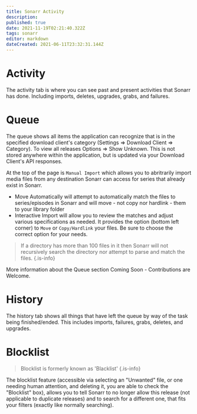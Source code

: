 ```yaml
---
title: Sonarr Activity
description: 
published: true
date: 2021-11-19T02:21:40.322Z
tags: sonarr
editor: markdown
dateCreated: 2021-06-11T23:32:31.144Z
---
```


# Activity

The activity tab is where you can see past and present activities that Sonarr has done.  Including imports, deletes, upgrades, grabs, and failures.

# Queue

The queue shows all items the application can recognize that is in the specified download client's category (Settings => Download Client => Category). To view all releases Options => Show Unknown. This is not stored anywhere within the application, but is updated via your Download Client's API responses.

At the top of the page is `Manual Import` which allows you to abritrarily import media files from any destination Sonarr can access for series that already exist in Sonarr.  
  - Move Automatically will attempt to automatically match the files to series/episodes in Sonarr and will move - not copy nor hardlink - them to your library folder
  - Interactive Import will allow you to review the matches and adjust various specifications as needed.  It provides the option (bottom left corner) to `Move` or `Copy/Hardlink` your files.  Be sure to choose the correct option for your needs.
  
  > If a directory has more than 100 files in it then Sonarr will not recursively search the directory nor attempt to parse and match the files. {.is-info}

More information about the Queue section Coming Soon - Contributions are Welcome.

# History

The history tab shows all things that have left the queue by way of the task being finished/ended.  This includes imports, failures, grabs, deletes, and upgrades.

# Blocklist

> Blocklist is formerly known as 'Blacklist' {.is-info}

The blocklist feature (accessible via selecting an "Unwanted" file, or one needing human attention, and deleting it, you are able to check the "Blocklist" box), allows you to tell Sonarr to no longer allow this release (not applicable to duplicate releases) and to search for a different one, that fits your filters (exactly like normally searching).
